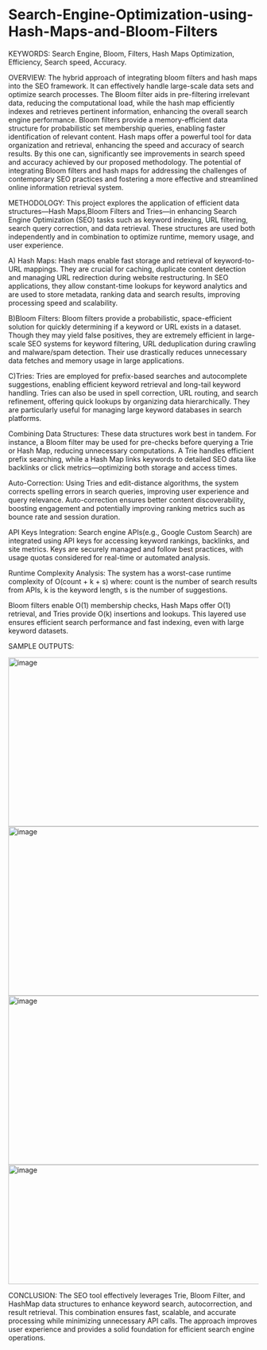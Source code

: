 # Search-Engine-Optimization-using-Hash-Maps-and-Bloom-Filters
KEYWORDS: Search Engine, Bloom, Filters, Hash Maps Optimization,  Efficiency, Search speed, Accuracy.

OVERVIEW:
The hybrid approach of integrating bloom filters and hash maps into the SEO framework. It can effectively handle large-scale data sets and optimize search processes. The Bloom filter aids in pre-filtering irrelevant data, reducing the computational load, while the hash map efficiently indexes and retrieves pertinent information, enhancing the overall search engine performance. Bloom filters provide a memory-efficient data structure for probabilistic set membership queries, enabling faster identification of relevant content. Hash maps offer a powerful tool for data organization and retrieval, enhancing the speed and accuracy of search results. By this one can, significantly see improvements in search speed and accuracy achieved by our proposed methodology. The potential of integrating Bloom filters and hash maps for addressing the challenges of contemporary SEO practices and fostering a more effective and streamlined online information retrieval system.

METHODOLOGY:
This project explores the application of efficient data structures—Hash Maps,Bloom Filters and Tries—in enhancing Search Engine Optimization (SEO) tasks such as keyword indexing, URL filtering, search query correction, and data retrieval. These structures are used both independently and in combination to optimize runtime, memory usage, and user experience.

A) Hash Maps:
Hash maps enable fast storage and retrieval of keyword-to-URL mappings. They are crucial for caching, duplicate content detection and managing URL redirection during website restructuring. In SEO applications, they allow constant-time lookups for keyword analytics and are used to store metadata, ranking data and search results, improving processing speed and scalability.

B)Bloom Filters:
Bloom filters provide a probabilistic, space-efficient solution for quickly determining if a keyword or URL exists in a dataset. Though they may yield false positives, they are extremely efficient in large-scale SEO systems for keyword filtering, URL deduplication during crawling and malware/spam detection. Their use drastically reduces unnecessary data fetches and memory usage in large applications.

C)Tries:
Tries are employed for prefix-based searches and autocomplete suggestions, enabling efficient keyword retrieval and long-tail keyword handling. Tries can also be used in spell correction, URL routing, and search refinement, offering quick lookups by organizing data hierarchically. They are particularly useful for managing large keyword databases in search platforms.

Combining Data Structures:
These data structures work best in tandem. For instance, a Bloom filter may be used for pre-checks before querying a Trie or Hash Map, reducing unnecessary computations. A Trie handles efficient prefix searching, while a Hash Map links keywords to detailed SEO data like backlinks or click metrics—optimizing both storage and access times.

Auto-Correction:
Using Tries and edit-distance algorithms, the system corrects spelling errors in search queries, improving user experience and query relevance. Auto-correction ensures better content discoverability, boosting engagement and potentially improving ranking metrics such as bounce rate and session duration.

API Keys Integration:
Search engine APIs(e.g., Google Custom Search) are integrated using API keys for accessing keyword rankings, backlinks, and site metrics. Keys are securely managed and follow best practices, with usage quotas considered for real-time or automated analysis.

Runtime Complexity Analysis:
The system has a worst-case runtime complexity of O(count + k + s) where:
count is the number of search results from APIs,
k is the keyword length,
s is the number of suggestions.

Bloom filters enable O(1) membership checks, Hash Maps offer O(1) retrieval, and Tries provide O(k) insertions and lookups. This layered use ensures efficient search performance and fast indexing, even with large keyword datasets.

SAMPLE OUTPUTS:

<img width="515" height="340" alt="image" src="https://github.com/user-attachments/assets/8a8189d9-571a-4740-a2cc-c8602839203a" />
<img width="515" height="340" alt="image" src="https://github.com/user-attachments/assets/f3b47b5e-148b-4188-94e8-d84ffe150b64" />
<img width="515" height="340" alt="image" src="https://github.com/user-attachments/assets/c72fa749-65c2-47d5-8f55-d1ec6fc10865" />
<img width="515" height="240" alt="image" src="https://github.com/user-attachments/assets/ec7fdeea-15c4-486c-8728-9686f4145f99" />


CONCLUSION:
The SEO tool effectively leverages Trie, Bloom Filter, and HashMap data structures to enhance keyword search, autocorrection, and result retrieval. This combination ensures fast, scalable, and accurate processing while minimizing unnecessary API calls. The approach improves user experience and provides a solid foundation for efficient search engine operations.
